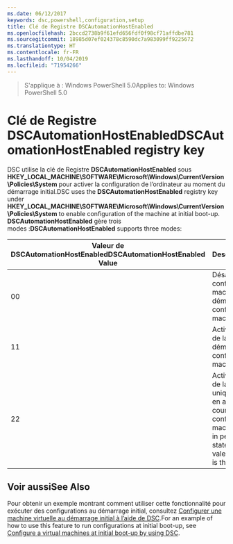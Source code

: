 ```yaml
---
ms.date: 06/12/2017
keywords: dsc,powershell,configuration,setup
title: Clé de Registre DSCAutomationHostEnabled
ms.openlocfilehash: 2bccd2738b9f61efd656fdf0f98cf71affdbe781
ms.sourcegitcommit: 18985d07ef024378c8590dc7a983099ff9225672
ms.translationtype: HT
ms.contentlocale: fr-FR
ms.lasthandoff: 10/04/2019
ms.locfileid: "71954266"
---
```

><span data-ttu-id="63f15-103">S'applique à : Windows PowerShell 5.0</span><span class="sxs-lookup"><span data-stu-id="63f15-103">Applies to: Windows PowerShell 5.0</span></span>

# <a name="dscautomationhostenabled-registry-key"></a><span data-ttu-id="63f15-104">Clé de Registre DSCAutomationHostEnabled</span><span class="sxs-lookup"><span data-stu-id="63f15-104">DSCAutomationHostEnabled registry key</span></span>

<span data-ttu-id="63f15-105">DSC utilise la clé de Registre **DSCAutomationHostEnabled** sous **HKEY_LOCAL_MACHINE\SOFTWARE\Microsoft\Windows\CurrentVersion\Policies\System** pour activer la configuration de l’ordinateur au moment du démarrage initial.</span><span class="sxs-lookup"><span data-stu-id="63f15-105">DSC uses the **DSCAutomationHostEnabled** registry key under **HKEY_LOCAL_MACHINE\SOFTWARE\Microsoft\Windows\CurrentVersion\Policies\System** to enable configuration of the machine at initial boot-up.</span></span>
<span data-ttu-id="63f15-106">**DSCAutomationHostEnabled** gère trois modes :</span><span class="sxs-lookup"><span data-stu-id="63f15-106">**DSCAutomationHostEnabled** supports three modes:</span></span>

|  <span data-ttu-id="63f15-107">Valeur de DSCAutomationHostEnabled</span><span class="sxs-lookup"><span data-stu-id="63f15-107">DSCAutomationHostEnabled Value</span></span>  |  <span data-ttu-id="63f15-108">Description</span><span class="sxs-lookup"><span data-stu-id="63f15-108">Description</span></span>   |
|---|---|
<span data-ttu-id="63f15-109">0</span><span class="sxs-lookup"><span data-stu-id="63f15-109">0</span></span> | <span data-ttu-id="63f15-110">Désactive la configuration de la machine au démarrage.</span><span class="sxs-lookup"><span data-stu-id="63f15-110">Disable configuring the machine at boot-up.</span></span> |
<span data-ttu-id="63f15-111">1</span><span class="sxs-lookup"><span data-stu-id="63f15-111">1</span></span> | <span data-ttu-id="63f15-112">Active la configuration de la machine au démarrage.</span><span class="sxs-lookup"><span data-stu-id="63f15-112">Enable configuring the machine at boot-up.</span></span> |
<span data-ttu-id="63f15-113">2</span><span class="sxs-lookup"><span data-stu-id="63f15-113">2</span></span> | <span data-ttu-id="63f15-114">Active la configuration de la machine uniquement si DSC est en attente ou en cours.</span><span class="sxs-lookup"><span data-stu-id="63f15-114">Enable configuring the machine only if DSC is in pending or current state.</span></span> <span data-ttu-id="63f15-115">Il s'agit de la valeur par défaut.</span><span class="sxs-lookup"><span data-stu-id="63f15-115">This is the default value.</span></span> |

## <a name="see-also"></a><span data-ttu-id="63f15-116">Voir aussi</span><span class="sxs-lookup"><span data-stu-id="63f15-116">See Also</span></span>

<span data-ttu-id="63f15-117">Pour obtenir un exemple montrant comment utiliser cette fonctionnalité pour exécuter des configurations au démarrage initial, consultez [Configurer une machine virtuelle au démarrage initial à l’aide de DSC](bootstrapDsc.md).</span><span class="sxs-lookup"><span data-stu-id="63f15-117">For an example of how to use this feature to run configurations at initial boot-up, see [Configure a virtual machines at initial boot-up by using DSC](bootstrapDsc.md).</span></span>
